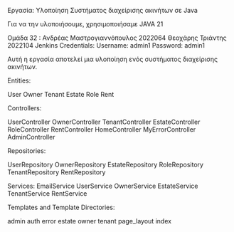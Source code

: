 Εργασία: Υλοποίηση Συστήματος διαχείρισης ακινήτων σε Java

Για να την υλοποιήσουμε, χρησιμοποιήσαμε JAVA 21

Ομάδα 32 :
Ανδρέας Μαστρογιαννόπουλος 2022064
Θεοχάρης Τριάντης 2022104
Jenkins Credentials: Username: admin1
                     Password: admin1

Αυτή η εργασία αποτελεί μια υλοποίηση ενός συστήματος διαχείρισης ακινήτων.

Entities:

User
Owner
Tenant
Estate
Role
Rent


Controllers:

UserController
OwnerController
TenantController
EstateController
RoleController
RentController
HomeController
MyErrorController
AdminController


Repositories:

UserRepository
OwnerRepository
EstateRepository
RoleRepository
TenantRepository
RentRepository


Services:
EmailService
UserService
OwnerService
EstateService
TenantService
RentService


Templates and Template Directories:

admin
auth
error
estate
owner
tenant
page_layout
index

